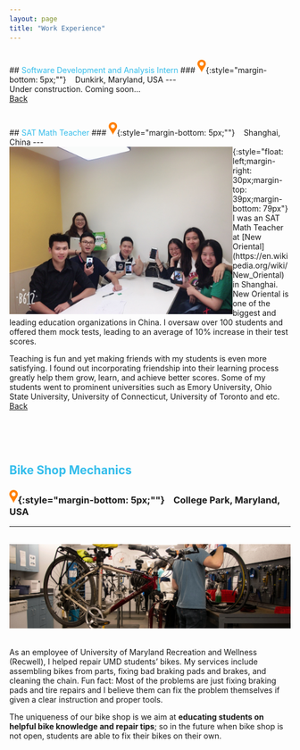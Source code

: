 ```yaml
---
layout: page
title: "Work Experience"
---
```


<br/>
<a name="AREA"></a>
## <span style="color:#34bdeb"> Software Development and Analysis Intern </span>
### <img src="/images/location-pin2.png" width="15">{:style="margin-bottom: 5px;""} &nbsp;&nbsp; Dunkirk, Maryland, USA
---

<br/>
Under construction. Coming soon…

<br/>
<a href="/index.html#Back2AREA">Back</a>
<br/><br/><br/>
<a name="SAT"></a>
## <span style="color:#34bdeb"> SAT Math Teacher </span>
### <img src="/images/location-pin2.png" width="15">{:style="margin-bottom: 5px;""} &nbsp;&nbsp; Shanghai, China
---
<br/>
<img align="Left" width="400" img src="/images/IMG_1433.JPG" >{:style="float: left;margin-right: 30px;margin-top: 39px;margin-bottom: 79px"}
I was an SAT Math Teacher at [New Oriental](https://en.wikipedia.org/wiki/New_Oriental) in Shanghai. New Oriental is one of the biggest and leading education organizations in China. I oversaw over 100 students and offered them mock tests, leading to an average of 10% increase in their test scores.

Teaching is fun and yet making friends with my students is even more satisfying. I found out incorporating friendship into their learning process greatly help them grow, learn, and achieve better scores. Some of my students went to prominent universities such as Emory University, Ohio State University, University of Connecticut, University of Toronto and etc.
<br/>
<a href="/index.html#Back2SAT">Back</a>

<br/><br/><br/>
## <span style="color:#34bdeb"> Bike Shop Mechanics</span>
### <img src="/images/location-pin2.png" width="15">{:style="margin-bottom: 5px;""} &nbsp;&nbsp; College Park, Maryland, USA
---
<br/>
<img src="assets/images/bikeshop.jpg">
<br/><br/>

As an employee of University of Maryland Recreation and Wellness (Recwell), I helped repair UMD students’ bikes. My services include assembling bikes from parts, fixing bad braking pads and brakes, and cleaning the chain. Fun fact: Most of the problems are just fixing braking pads and tire repairs and I believe them can fix the problem themselves if given a clear instruction and proper tools.

The uniqueness of our bike shop is we aim at **educating students on helpful bike knowledge and repair tips**; so in the future when bike shop is not open, students are able to fix their bikes on their own.
